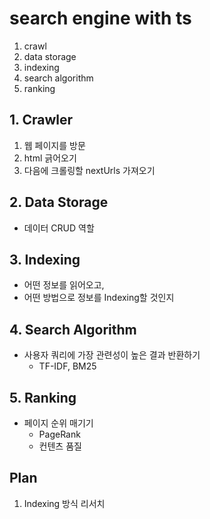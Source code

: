 # search engine with ts
1. crawl
2. data storage
3. indexing
4. search algorithm
5. ranking

## 1. Crawler
1. 웹 페이지를 방문
1. html 긁어오기
1. 다음에 크롤링할 nextUrls 가져오기

## 2. Data Storage
- 데이터 CRUD 역할

## 3. Indexing
- 어떤 정보를 읽어오고,
- 어떤 방법으로 정보를 Indexing할 것인지

## 4. Search Algorithm
- 사용자 쿼리에 가장 관련성이 높은 결과 반환하기
  - TF-IDF, BM25

## 5. Ranking
- 페이지 순위 매기기
  - PageRank
  - 컨텐츠 품질

## Plan
1. Indexing 방식 리서치
